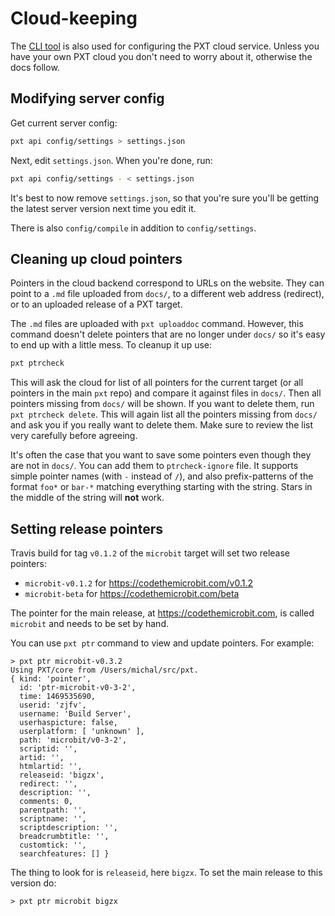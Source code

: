 # Cloud-keeping

The [CLI tool](/cli) is also used for configuring the PXT cloud service. Unless you have your
own PXT cloud you don't need to worry about it, otherwise the docs follow.

## Modifying server config

Get current server config:

```bash
pxt api config/settings > settings.json
```

Next, edit `settings.json`. When you're done, run:

```bash
pxt api config/settings - < settings.json
```

It's best to now remove `settings.json`, so that you're sure you'll be getting
the latest server version next time you edit it.

There is also `config/compile` in addition to `config/settings`.

## Cleaning up cloud pointers

Pointers in the cloud backend correspond to URLs on the website.
They can point to a `.md` file uploaded from `docs/`, to a different web address (redirect), or
to an uploaded release of a PXT target.

The `.md` files are uploaded with `pxt uploaddoc` command. However, this command
doesn't delete pointers that are no longer under `docs/` so it's easy to end
up with a little mess. To cleanup it up use:

```bash
pxt ptrcheck
```

This will ask the cloud for list of all pointers for the current target (or all pointers
in the main `pxt` repo) and compare it against files in `docs/`. Then all pointers missing from `docs/` will
be shown. If you want to delete them, run `pxt ptrcheck delete`. This will again list all the pointers
missing from `docs/` and ask you if you really want to delete them. Make sure to review the list
very carefully before agreeing.

It's often the case that you want to save some pointers even though they are not in `docs/`.
You can add them to `ptrcheck-ignore` file. It supports simple pointer names (with `-` instead of `/`),
and also prefix-patterns of the format `foo*` or `bar-*` matching everything starting with the
string. Stars in the middle of the string will **not** work.

## Setting release pointers

Travis build for tag `v0.1.2` of the `microbit` target will set two release pointers:
* `microbit-v0.1.2` for https://codethemicrobit.com/v0.1.2
* `microbit-beta` for https://codethemicrobit.com/beta

The pointer for the main release, at https://codethemicrobit.com, is called `microbit` and 
needs to be set by hand.

You can use `pxt ptr` command to view and update pointers. For example:

```
> pxt ptr microbit-v0.3.2
Using PXT/core from /Users/michal/src/pxt.
{ kind: 'pointer',
  id: 'ptr-microbit-v0-3-2',
  time: 1469535690,
  userid: 'zjfv',
  username: 'Build Server',
  userhaspicture: false,
  userplatform: [ 'unknown' ],
  path: 'microbit/v0-3-2',
  scriptid: '',
  artid: '',
  htmlartid: '',
  releaseid: 'bigzx',
  redirect: '',
  description: '',
  comments: 0,
  parentpath: '',
  scriptname: '',
  scriptdescription: '',
  breadcrumbtitle: '',
  customtick: '',
  searchfeatures: [] }
```

The thing to look for is `releaseid`, here `bigzx`. To set the main release to this version do:

```
> pxt ptr microbit bigzx
```
